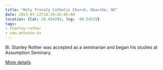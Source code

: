 ```yaml
---
title: "Holy Trinity Catholic Church, Okarche, OK"
date: 2023-07-12T14:39:32-05:00
location: {lat: 29.454204, lng: -98.54519}
tags:
- stanley-rother
- san-antonio-tx
---
```


Bl. Stanley Rother was accepted as a seminarian and began his studies at Assumption Seminary.

[More details](https://assumptionseminary.org/)

